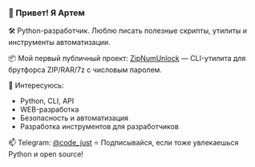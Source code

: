 ### 👋 Привет! Я Артем

🛠 Python-разработчик. Люблю писать полезные скрипты, утилиты и инструменты автоматизации.

📦 Мой первый публичный проект:
[ZipNumUnlock](https://github.com/Artemy-dev/ZipNumUnlock) — CLI-утилита для брутфорса ZIP/RAR/7z с числовым паролем.

🎯 Интересуюсь:
- Python, CLI, API
- WEB-разработка
- Безопасность и автоматизация
- Разработка инструментов для разработчиков

📫 Telegram: [@code_just]([https://t.me/твой_ник](https://t.me/code_just))  
⭐️ Подписывайся, если тоже увлекаешься Python и open source!
